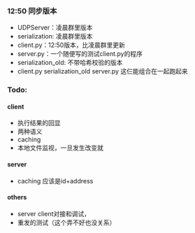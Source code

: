 ### 12:50 同步版本
 - UDPServer：凌晨群里版本
 - serialization: 凌晨群里版本
 - client.py：12:50版本，比凌晨群里更新
 - server.py：一个随便写的测试client.py的程序
 - serialization_old: 不带哈希校验的版本
 - client.py serialization_old server.py 这仨能组合在一起跑起来

### Todo:

#### client
 - 执行结果的回显
 - 两种语义
 - caching 
 - 本地文件监视，一旦发生改变就

#### server
 - caching 应该是id+address

#### others
 - server client对接和调试，
 - 重发的测试（这个弄不好也没关系）